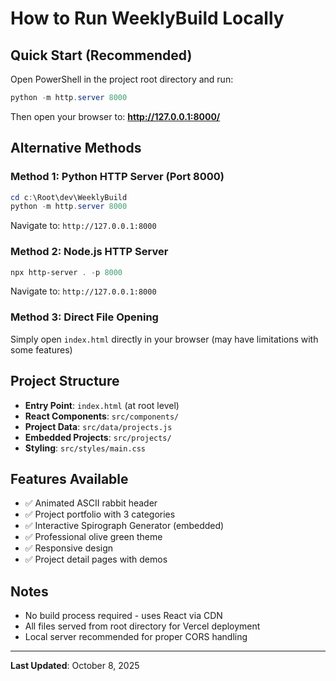 # How to Run WeeklyBuild Locally

## Quick Start (Recommended)

Open PowerShell in the project root directory and run:

```powershell
python -m http.server 8000
```

Then open your browser to: **http://127.0.0.1:8000/**

## Alternative Methods

### Method 1: Python HTTP Server (Port 8000)
```powershell
cd c:\Root\dev\WeeklyBuild
python -m http.server 8000
```
Navigate to: `http://127.0.0.1:8000`

### Method 2: Node.js HTTP Server
```powershell
npx http-server . -p 8000
```
Navigate to: `http://127.0.0.1:8000`

### Method 3: Direct File Opening
Simply open `index.html` directly in your browser (may have limitations with some features)

## Project Structure
- **Entry Point**: `index.html` (at root level)
- **React Components**: `src/components/`
- **Project Data**: `src/data/projects.js`
- **Embedded Projects**: `src/projects/`
- **Styling**: `src/styles/main.css`

## Features Available
- ✅ Animated ASCII rabbit header
- ✅ Project portfolio with 3 categories
- ✅ Interactive Spirograph Generator (embedded)
- ✅ Professional olive green theme
- ✅ Responsive design
- ✅ Project detail pages with demos

## Notes
- No build process required - uses React via CDN
- All files served from root directory for Vercel deployment
- Local server recommended for proper CORS handling

---
**Last Updated**: October 8, 2025